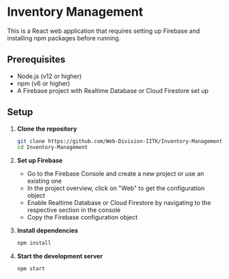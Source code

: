 # Inventory Management

This is a React web application that requires setting up Firebase and installing npm packages before running.


## Prerequisites

- Node.js (v12 or higher)
- npm (v6 or higher)
- A Firebase project with Realtime Database or Cloud Firestore set up


## Setup

1. **Clone the repository**

   ```bash
   git clone https://github.com/Web-Division-IITK/Inventory-Management
   cd Inventory-Management

2. **Set up Firebase**
    - Go to the Firebase Console and create a new project or use an existing one
    - In the project overview, click on "Web" to get the configuration object
    - Enable Realtime Database or Cloud Firestore by navigating to the respective section in the console
    - Copy the Firebase configuration object

3. **Install dependencies**

    ```bash
    npm install

4. **Start the development server**

    ```bash
    npm start